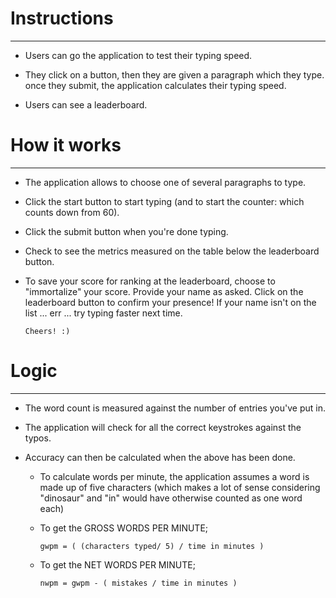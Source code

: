 # Instructions
------------
* Users can go the application to test their typing speed.

* They click on a button, then they are given a paragraph which they type. once they submit, the application calculates their typing speed.

* Users can see a leaderboard.

# How it works
------------
* The application allows to choose one of several paragraphs to type.

* Click the start button to start typing (and to start the counter: which counts down from 60).

* Click the submit button when you're done typing.

* Check to see the metrics measured on the table below the leaderboard button.

* To save your score for ranking at the leaderboard, choose to "immortalize" your score. Provide your name as asked.
Click on the leaderboard button to confirm your presence! If your name isn't on the list ... err ... try typing faster next time.

	```Cheers! :)```

# Logic
-----
* The word count is measured against the number of entries you've put in.

* The application will check for all the correct keystrokes against the typos.

* Accuracy can then be calculated when the above has been done.

  * To calculate words per minute, the application assumes a word is made up of five characters (which makes a lot of sense considering "dinosaur" and "in" would have otherwise counted as one word each)

  * To get the GROSS WORDS PER MINUTE;
	```
	gwpm = ( (characters typed/ 5) / time in minutes )
	```

  * To get the NET WORDS PER MINUTE;
	```
	nwpm = gwpm - ( mistakes / time in minutes )
	```
	
